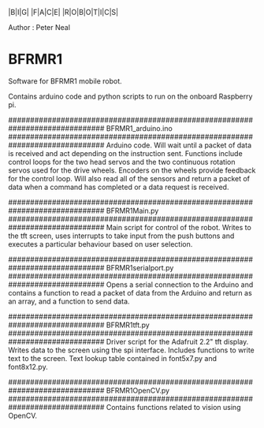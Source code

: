 |B|I|G| |F|A|C|E| |R|O|B|O|T|I|C|S|

Author : Peter Neal

BFRMR1
======

Software for BFRMR1 mobile robot.

Contains arduino code and python scripts to run on the onboard Raspberry pi.

##############################################################################
BFRMR1_arduino.ino
##############################################################################
Arduino code. Will wait until a packet of data is received and act depending on
the instruction sent. Functions include control loops for the two head servos and
the two continuous rotation servos used for the drive wheels. Encoders on the 
wheels provide feedback for the control loop. Will also read all of the sensors
and return a packet of data when a command has completed or a data request is 
received.

##############################################################################
BFRMR1Main.py
##############################################################################
Main script for control of the robot. Writes to the tft screen, uses interrupts
to take input from the push buttons and executes a particular behaviour based on
user selection.

##############################################################################
BFRMR1serialport.py
##############################################################################
Opens a serial connection to the Arduino and contains a function to read
a packet of data from the Arduino and return as an array, and a function to send
data.


##############################################################################
BFRMR1tft.py
##############################################################################
Driver script for the Adafruit 2.2" tft display. Writes data to the screen
using the spi interface.
Includes functions to write text to the screen. Text lookup table contained
in font5x7.py and font8x12.py.

##############################################################################
BFRMR1OpenCV.py
##############################################################################
Contains functions related to vision using OpenCV. 


